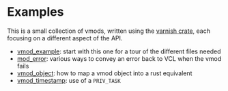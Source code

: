 # Examples

This is a small collection of vmods, written using the [varnish crate](https://crates.io/crates/varnish), each focusing on a different aspect of the API.

- [vmod_example](vmod_example): start with this one for a tour of the different files needed
- [mod_error](mod_error): various ways to convey an error back to VCL when the vmod fails
- [vmod_object](vmod_object): how to map a vmod object into a rust equivalent
- [vmod_timestamp](vmod_timestamp): use of a `PRIV_TASK`
